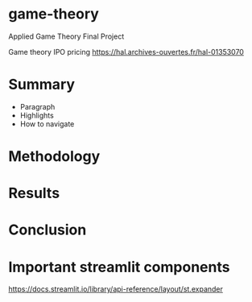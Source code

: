 # game-theory
Applied Game Theory Final Project


Game theory IPO pricing https://hal.archives-ouvertes.fr/hal-01353070

# Summary 
  * Paragraph
  * Highlights
  * How to navigate
# Methodology
# Results
# Conclusion

# Important streamlit components
https://docs.streamlit.io/library/api-reference/layout/st.expander
